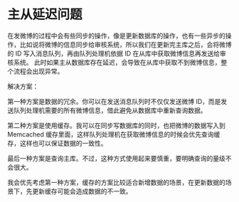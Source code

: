 # 主从延迟问题

在发微博的过程中会有些同步的操作，像是更新数据库的操作，也有一些异步的操作，比如说将微博的信息同步给审核系统，所以我们在更新完主库之后，会将微博的 ID 写入消息队列，再由队列处理机依据 ID 在从库中获取微博信息再发送给审核系统。 此时如果主从数据库存在延迟，会导致在从库中获取不到微博信息，整个流程会出现异常。

解决方案：

第一种方案是数据的冗余。你可以在发送消息队列时不仅仅发送微博 ID，而是发送队列处理机需要的所有微博信息，借此避免从数据库中重新查询数据。

第二种方案是使用缓存。我可以在同步写数据库的同时，也把微博的数据写入到 Memcached 缓存里面，这样队列处理机在获取微博信息的时候会优先查询缓存，这样也可以保证数据的一致性。

最后一种方案是查询主库。不过，这种方式使用起来要慎重，要明确查询的量级不会很大。

我会优先考虑第一种方案，缓存的方案比较适合新增数据的场景，在更新数据的场景下，先更新缓存可能会造成数据的不一致。